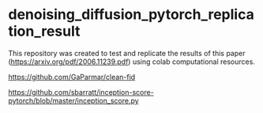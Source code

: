 # denoising_diffusion_pytorch_replication_result
This repository was created to test and replicate the results of this paper (https://arxiv.org/pdf/2006.11239.pdf) using colab computational resources.

https://github.com/GaParmar/clean-fid

https://github.com/sbarratt/inception-score-pytorch/blob/master/inception_score.py
